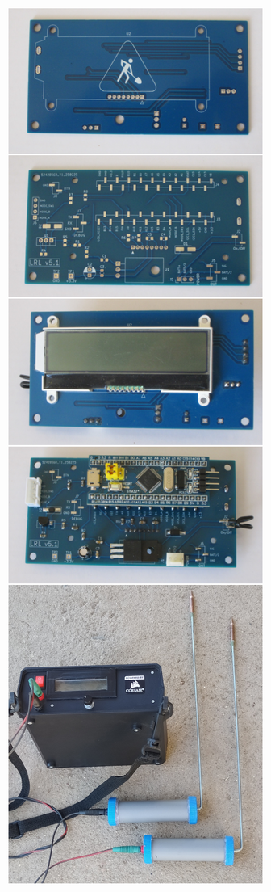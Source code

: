 <img src="Screenshots/Screenshot_01.jpg" width="600"/>
<img src="Screenshots/Screenshot_02.jpg" width="600"/>
<img src="Screenshots/Screenshot_03.jpg" width="600"/>
<img src="Screenshots/Screenshot_04.jpg" width="600"/>
<img src="Screenshots/Screenshot_05.jpg" width="600"/>
